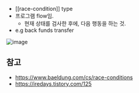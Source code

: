 - [[race-condition]] type
- 프로그램 flow임.
	- 현재 상태를 검사한 후에, 다음 행동을 하는 것.
- e.g back funds transfer

![image](https://www.baeldung.com/wp-content/ql-cache/quicklatex.com-e240cc2d4e75c7d6c5cbf6685d955996_l3.svg)

## 참고
- <https://www.baeldung.com/cs/race-conditions>
- <https://iredays.tistory.com/125>